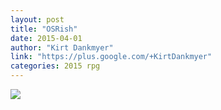 ```yaml
---
layout: post
title: "OSRish"
date: 2015-04-01
author: "Kirt Dankmyer"
link: "https://plus.google.com/+KirtDankmyer"
categories: 2015 rpg
---
```

![]({{site.url}}/2015images/OSRish.jpg)
